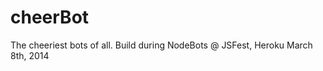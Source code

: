cheerBot
========

The cheeriest bots of all. Build during NodeBots @ JSFest, Heroku March 8th, 2014
